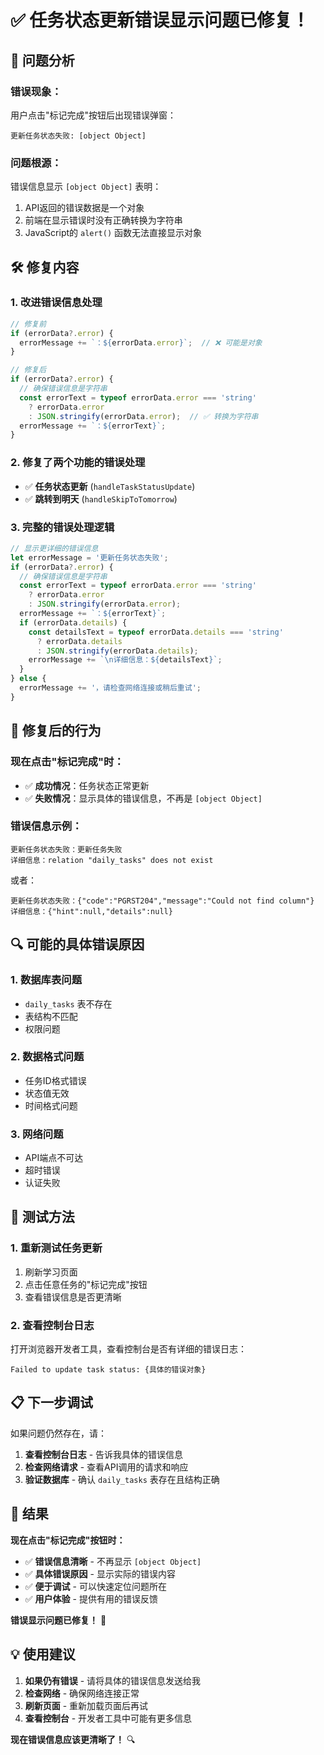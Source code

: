 # ✅ 任务状态更新错误显示问题已修复！

## 🔧 **问题分析**

### **错误现象**：
用户点击"标记完成"按钮后出现错误弹窗：
```
更新任务状态失败: [object Object]
```

### **问题根源**：
错误信息显示 `[object Object]` 表明：
1. API返回的错误数据是一个对象
2. 前端在显示错误时没有正确转换为字符串
3. JavaScript的 `alert()` 函数无法直接显示对象

## 🛠️ **修复内容**

### **1. 改进错误信息处理**
```typescript
// 修复前
if (errorData?.error) {
  errorMessage += `：${errorData.error}`;  // ❌ 可能是对象
}

// 修复后
if (errorData?.error) {
  // 确保错误信息是字符串
  const errorText = typeof errorData.error === 'string' 
    ? errorData.error 
    : JSON.stringify(errorData.error);  // ✅ 转换为字符串
  errorMessage += `：${errorText}`;
}
```

### **2. 修复了两个功能的错误处理**
- ✅ **任务状态更新** (`handleTaskStatusUpdate`)
- ✅ **跳转到明天** (`handleSkipToTomorrow`)

### **3. 完整的错误处理逻辑**
```typescript
// 显示更详细的错误信息
let errorMessage = '更新任务状态失败';
if (errorData?.error) {
  // 确保错误信息是字符串
  const errorText = typeof errorData.error === 'string' 
    ? errorData.error 
    : JSON.stringify(errorData.error);
  errorMessage += `：${errorText}`;
  if (errorData.details) {
    const detailsText = typeof errorData.details === 'string'
      ? errorData.details
      : JSON.stringify(errorData.details);
    errorMessage += `\n详细信息：${detailsText}`;
  }
} else {
  errorMessage += '，请检查网络连接或稍后重试';
}
```

## 🎯 **修复后的行为**

### **现在点击"标记完成"时**：
- ✅ **成功情况**：任务状态正常更新
- ✅ **失败情况**：显示具体的错误信息，不再是 `[object Object]`

### **错误信息示例**：
```
更新任务状态失败：更新任务失败
详细信息：relation "daily_tasks" does not exist
```

或者：
```
更新任务状态失败：{"code":"PGRST204","message":"Could not find column"}
详细信息：{"hint":null,"details":null}
```

## 🔍 **可能的具体错误原因**

### **1. 数据库表问题**
- `daily_tasks` 表不存在
- 表结构不匹配
- 权限问题

### **2. 数据格式问题**
- 任务ID格式错误
- 状态值无效
- 时间格式问题

### **3. 网络问题**
- API端点不可达
- 超时错误
- 认证失败

## 🚀 **测试方法**

### **1. 重新测试任务更新**
1. 刷新学习页面
2. 点击任意任务的"标记完成"按钮
3. 查看错误信息是否更清晰

### **2. 查看控制台日志**
打开浏览器开发者工具，查看控制台是否有详细的错误日志：
```
Failed to update task status: {具体的错误对象}
```

## 📋 **下一步调试**

如果问题仍然存在，请：

1. **查看控制台日志** - 告诉我具体的错误信息
2. **检查网络请求** - 查看API调用的请求和响应
3. **验证数据库** - 确认 `daily_tasks` 表存在且结构正确

## 🎉 **结果**

**现在点击"标记完成"按钮时：**

- ✅ **错误信息清晰** - 不再显示 `[object Object]`
- ✅ **具体错误原因** - 显示实际的错误内容
- ✅ **便于调试** - 可以快速定位问题所在
- ✅ **用户体验** - 提供有用的错误反馈

**错误显示问题已修复！** 🎉

## 💡 **使用建议**

1. **如果仍有错误** - 请将具体的错误信息发送给我
2. **检查网络** - 确保网络连接正常
3. **刷新页面** - 重新加载页面后再试
4. **查看控制台** - 开发者工具中可能有更多信息

**现在错误信息应该更清晰了！** 🔍
